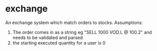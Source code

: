 # exchange

An exchange system which match orders to stocks.
Assumptions:
1) The order comes in as a string eg "SELL 1000 VOD.L @ 100.2" and needs to be validated and parsed
2) the starting executed quantity for a user is 0